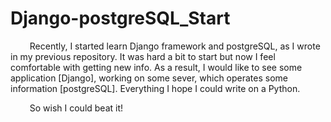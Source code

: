 # Django-postgreSQL_Start

⠀⠀⠀Recently, I started learn Django framework and postgreSQL, as I wrote in my previous repository. It was hard a bit to start but now I feel comfortable with getting new info. As a result, I would like to see some application [Django], working on some sever, which operates some information [postgreSQL]. Everything I hope I could write on a Python.

⠀⠀⠀So wish I could beat it!
